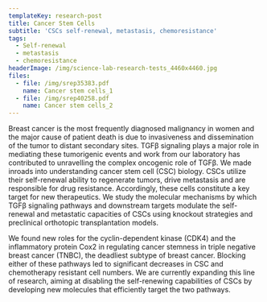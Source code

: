 ```yaml
---
templateKey: research-post
title: Cancer Stem Cells
subtitle: 'CSCs self-renewal, metastasis, chemoresistance'
tags:
  - Self-renewal
  - metastasis
  - chemoresistance
headerImage: /img/science-lab-research-tests_4460x4460.jpg
files:
  - file: /img/srep35383.pdf
    name: Cancer stem cells_1
  - file: /img/srep40258.pdf
    name: Cancer stem cells_2
---
```

Breast cancer is the most frequently diagnosed malignancy in women and the major cause of patient death is due to invasiveness and dissemination of the tumor to distant secondary sites. TGFβ signaling plays a major role in mediating these tumorigenic events and work from our laboratory has contributed to unravelling the complex oncogenic role of TGFβ. We made inroads into understanding cancer stem cell (CSC) biology. CSCs utilize their self-renewal ability to regenerate tumors, drive metastasis and are responsible for drug resistance. Accordingly, these cells constitute a key target for new therapeutics. We study the molecular mechanisms by which TGFβ signaling pathways and downstream targets modulate the self-renewal and metastatic capacities of CSCs using knockout strategies and preclinical orthotopic transplantation models.

We found new roles for the cyclin-dependent kinase (CDK4) and the inflammatory protein Cox2 in regulating cancer stemness in triple negative breast cancer (TNBC), the deadliest subtype of breast cancer. Blocking either of these pathways led to significant decreases in CSC and chemotherapy resistant cell numbers. We are currently expanding this line of research, aiming at disabling the self-renewing capabilities of CSCs by developing new molecules that efficiently target the two pathways.
